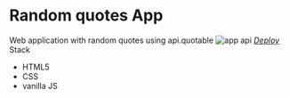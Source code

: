 # Random quotes App
Web application with random quotes using api.quotable
![app api](https://user-images.githubusercontent.com/88896840/194622655-9ff7dd83-9a9b-4565-8e61-d09d1097d3de.PNG)
*[Deploy](https://anmaiden.github.io/random-quotes-app/)*
Stack 
* HTML5
* CSS 
* vanilla JS 

